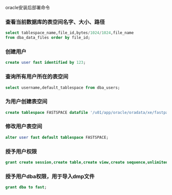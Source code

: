 oracle安装后部署命令

### 查看当前数据库的表空间名字、大小、路径
```sql
select tablespace_name,file_id,bytes/1024/1024,file_name 
from dba_data_files order by file_id;
```
### 创建用户
```sql
create user fast identified by 123;
```
 
### 查询所有用户所在的表空间
```sql
select username,default_tablespace from dba_users;
```
 
### 为用户创建表空间
```sql
create tablespace FASTSPACE datafile '/u01/app/oracle/oradata/xe/fastpace.dbf' size 500M;
```
 
### 修改用户表空间
```sql
alter user fast default tablespace FASTSPACE;
```
 
### 授予用户权限 
```sql
grant create session,create table,create view,create sequence,unlimited tablespace to fast;
```
### 授予用户dba权限，用于导入dmp文件 
```sql
grant dba to fast;
```
